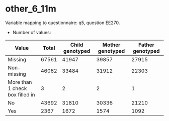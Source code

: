 # other_6_11m
Variable mapping to questionnaire: q5, question EE270.
- Number of values:

| Value | Total | Child genotyped | Mother genotyped | Father genotyped |
| ----- | ----- | --------------- | ---------------- | ---------------- |
| Missing | 67561 | 41947 | 39857 | 27915 |
| Non-missing | 46062 | 33484 | 31912 | 22303 |
| More than 1 check box filled in | 3 | 2 | 2 |1 |
| No | 43692 | 31810 | 30336 |21210 |
| Yes | 2367 | 1672 | 1574 |1092 |




